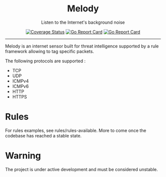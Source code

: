 <p align="center">
  <h1 align="center">Melody</h1>
  <p align="center">Listen to the Internet's background noise</p>
</p>

<p align="center">
    <a href="https://coveralls.io/repos/github/bonjourmalware/melody/badge.svg?branch=master"><img src="https://coveralls.io/github/bonjourmalware/melody?branch=master" alt="Coverage Status"/></a>
    <a href="https://goreportcard.com/badge/github.com/bonjourmalware/melody"><img src="https://goreportcard.com/badge/github.com/bonjourmalware/melody" alt="Go Report Card"/></a>
    <a href="https://opensource.org/licenses/MIT"><img src="https://img.shields.io/badge/License-MIT-yellow.svg" alt="Go Report Card"/></a>
</p>

----

Melody is an internet sensor built for threat intelligence supported by a rule framework allowing to tag specific packets.

The following protocols are supported :
+ TCP
+ UDP
+ ICMPv4
+ ICMPv6
+ HTTP
+ HTTPS

# Rules
For rules examples, see rules/rules-available. More to come once the codebase has reached a stable state.

# Warning
The project is under active development and must be considered unstable.

